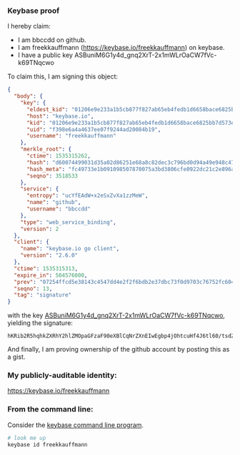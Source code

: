 ### Keybase proof

I hereby claim:

  * I am bbccdd on github.
  * I am freekkauffmann (https://keybase.io/freekkauffmann) on keybase.
  * I have a public key ASBuniM6G1y4d_gnq2XrT-2x1mWLrOaCW7fVc-k69TNqcwo

To claim this, I am signing this object:

```json
{
  "body": {
    "key": {
      "eldest_kid": "01206e9e233a1b5cb877f827ab65eb4fedb1d6658bace6825bb7d573e93af5336a730a",
      "host": "keybase.io",
      "kid": "01206e9e233a1b5cb877f827ab65eb4fedb1d6658bace6825bb7d573e93af5336a730a",
      "uid": "f398e6a4a4637ee07f9244ad20084b19",
      "username": "freekkauffmann"
    },
    "merkle_root": {
      "ctime": 1535315262,
      "hash": "d60074499031d35a02d86251e68a8c82dec3c796bd0d94a49e948c470820dcb9d8e6418518919ad18a812828d8f1cf9bd84cbca1f85f475e748e6d4161908643",
      "hash_meta": "fc49733e1b091098507870075a3bd3806cfe0922dc21c2e896ab29162726af59",
      "seqno": 3518533
    },
    "service": {
      "entropy": "ucYfEAdW+x2eSxZvXa1zzMeW",
      "name": "github",
      "username": "bbccdd"
    },
    "type": "web_service_binding",
    "version": 2
  },
  "client": {
    "name": "keybase.io go client",
    "version": "2.6.0"
  },
  "ctime": 1535315313,
  "expire_in": 504576000,
  "prev": "07254ffcd5e38143c4547dd4e2f2f6bdb2e37dbc73f0d9703c76752fc604050a",
  "seqno": 13,
  "tag": "signature"
}
```

with the key [ASBuniM6G1y4d_gnq2XrT-2x1mWLrOaCW7fVc-k69TNqcwo](https://keybase.io/freekkauffmann), yielding the signature:

```
hKRib2R5hqhkZXRhY2hlZMOpaGFzaF90eXBlCqNrZXnEIwEgbp4jOhtcuHf4J6tl60/tsdZli6zmglu31XPpOvUzanMKp3BheWxvYWTESpcCDcQgByVP/NXjgUPEVH3U4vL2vbLjfbxz8NlwPHZ1L8YEBQrEIELDs9PC3jwEnkVgZ3Q7ID7hjfEsIxn1TqIBrEJd+efEAgHCo3NpZ8RAvTMaNhRsArFOYom2dsk8Y9mgrsQnQlsTtgb4XdSLsET4SGSwKjP2e9db4RBLDP5Ej+NLilbvGz5iBCGw9kvwBqhzaWdfdHlwZSCkaGFzaIKkdHlwZQildmFsdWXEIHS/XfuuBykDv7Z6aHrJ9GHAVbfyDiEa6Js8juQMzOnoo3RhZ80CAqd2ZXJzaW9uAQ==

```

And finally, I am proving ownership of the github account by posting this as a gist.

### My publicly-auditable identity:

https://keybase.io/freekkauffmann

### From the command line:

Consider the [keybase command line program](https://keybase.io/download).

```bash
# look me up
keybase id freekkauffmann
```
